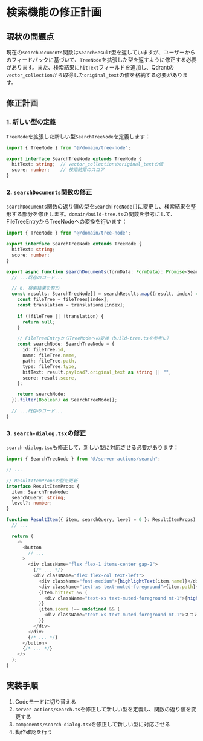 # 検索機能の修正計画

## 現状の問題点

現在の`searchDocuments`関数は`SearchResult`型を返していますが、ユーザーからのフィードバックに基づいて、`TreeNode`を拡張した型を返すように修正する必要があります。また、検索結果に`hitText`フィールドを追加し、Qdrantの`vector_collection`から取得した`original_text`の値を格納する必要があります。

## 修正計画

### 1. 新しい型の定義

`TreeNode`を拡張した新しい型`SearchTreeNode`を定義します：

```typescript
import { TreeNode } from "@/domain/tree-node";

export interface SearchTreeNode extends TreeNode {
  hitText: string;  // vector_collectionのoriginal_textの値
  score: number;    // 検索結果のスコア
}
```

### 2. `searchDocuments`関数の修正

`searchDocuments`関数の返り値の型を`SearchTreeNode[]`に変更し、検索結果を整形する部分を修正します。`domain/build-tree.ts`の関数を参考にして、FileTreeEntryからTreeNodeへの変換を行います：

```typescript
import { TreeNode } from "@/domain/tree-node";

export interface SearchTreeNode extends TreeNode {
  hitText: string;
  score: number;
}

export async function searchDocuments(formData: FormData): Promise<SearchTreeNode[]> {
  // ...既存のコード...

  // 6. 検索結果を整形
  const results: SearchTreeNode[] = searchResults.map((result, index) => {
    const fileTree = fileTrees[index];
    const translation = translations[index];
    
    if (!fileTree || !translation) {
      return null;
    }

    // FileTreeEntryからTreeNodeへの変換（build-tree.tsを参考に）
    const searchNode: SearchTreeNode = {
      id: fileTree.id,
      name: fileTree.name,
      path: fileTree.path,
      type: fileTree.type,
      hitText: result.payload?.original_text as string || "",
      score: result.score,
    };

    return searchNode;
  }).filter(Boolean) as SearchTreeNode[];

  // ...既存のコード...
}
```

### 3. `search-dialog.tsx`の修正

`search-dialog.tsx`も修正して、新しい型に対応させる必要があります：

```typescript
import { SearchTreeNode } from "@/server-actions/search";

// ...

// ResultItemPropsの型を更新
interface ResultItemProps {
  item: SearchTreeNode;
  searchQuery: string;
  level?: number;
}

function ResultItem({ item, searchQuery, level = 0 }: ResultItemProps) {
  // ...

  return (
    <>
      <button
        // ...
      >
        <div className="flex flex-1 items-center gap-2">
          {/* ... */}
          <div className="flex flex-col text-left">
            <div className="font-medium">{highlightText(item.name)}</div>
            <div className="text-xs text-muted-foreground">{item.path}</div>
            {item.hitText && (
              <div className="text-xs text-muted-foreground mt-1">{highlightText(item.hitText)}</div>
            )}
            {item.score !== undefined && (
              <div className="text-xs text-muted-foreground mt-1">スコア: {item.score.toFixed(2)}</div>
            )}
          </div>
        </div>
        {/* ... */}
      </button>
      {/* ... */}
    </>
  );
}
```

## 実装手順

1. Codeモードに切り替える
2. `server-actions/search.ts`を修正して新しい型を定義し、関数の返り値を変更する
3. `components/search-dialog.tsx`を修正して新しい型に対応させる
4. 動作確認を行う